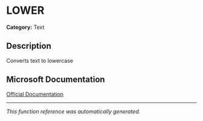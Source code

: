 # LOWER

**Category:** Text

## Description
Converts text to lowercase

## Microsoft Documentation
[Official Documentation](https://support.microsoft.com//en-us/office/lower-function-3f21df02-a80c-44b2-afaf-81358f9fdeb4)

---
*This function reference was automatically generated.*
